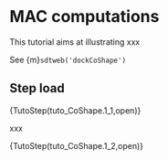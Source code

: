 ```{include} ../header.md
```
# MAC computations <section id="tuto_CoShape">

This tutorial aims at illustrating xxx


See {m}`sdtweb('dockCoShape')`

## Step load 

{TutoStep(tuto_CoShape.1_1,open)}

xxx 

{TutoStep(tuto_CoShape.1_2,open)}

```matlab

```
````
